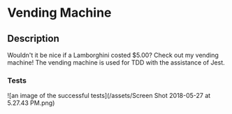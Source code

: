 # Vending Machine

## Description

Wouldn't it be nice if a Lamborghini costed $5.00? Check out my vending machine!
The vending machine is used for TDD with the assistance of Jest.

### Tests

![an image of the successful tests](/assets/Screen Shot 2018-05-27 at 5.27.43 PM.png)
